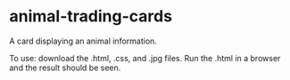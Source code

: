 # animal-trading-cards
A card displaying an animal information.

To use: download the .html, .css, and .jpg files. Run the .html in a browser and the result should be seen.
